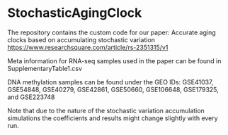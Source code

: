 # StochasticAgingClock

The repository contains the custom code for our paper: 
Accurate aging clocks based on accumulating stochastic variation
https://www.researchsquare.com/article/rs-2351315/v1

Meta information for RNA-seq samples used in the paper can be found in SupplementaryTable1.csv

DNA methylation samples can be found under the GEO IDs:
GSE41037, GSE54848, GSE40279, GSE42861, GSE50660, GSE106648, GSE179325, and GSE223748

Note that due to the nature of the stochastic variation accumulation simulations the coefficients and results might change slightly with every run.
